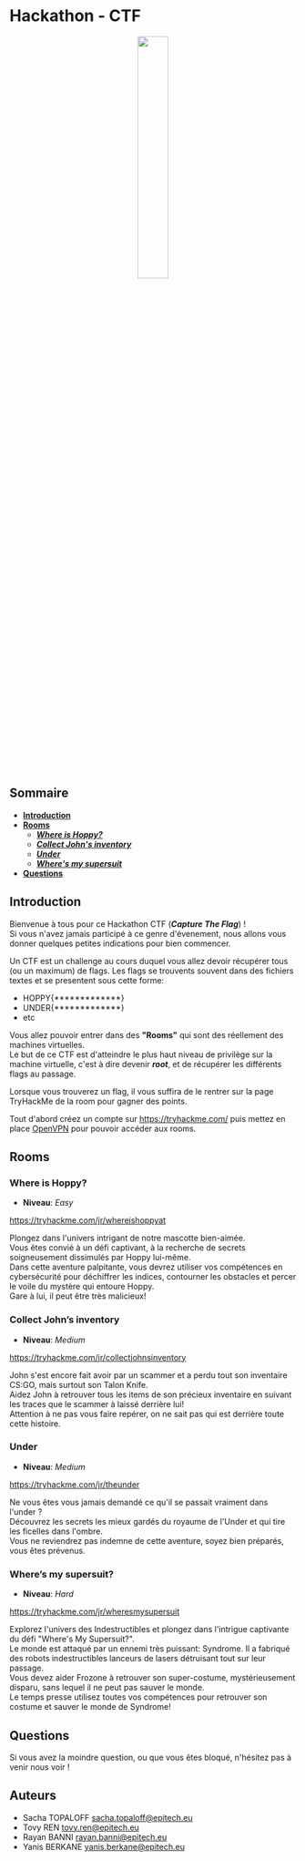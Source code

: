 # Hackathon - CTF

<p align="center" width="100%">
    <img width="33%" src="https://blogger.googleusercontent.com/img/b/R29vZ2xl/AVvXsEhpUN4S2L3CrgF7kjT2xlDvDoLbQ7zfIfI2-Wrr_FdTUyQADB9yy7fouoDqqeRpj155dddv1pmwlsxWeya68bG9-TlsD7qbJb2-YtSs7Qki09Dhi3G485ASOni2OkzO7KL6HfiKSxr2o9sSCX8DDXVH0WHFQ45GJ1yux_sJlrF4GkL4-V0QDqC-R3mQFg/s646/ctf_flag_logo.gif">
</p>

## Sommaire
- __[Introduction](#introduction)__
- __[Rooms](#rooms)__
    - ___[Where is Hoppy?](#where-is-hoppy)___
    - ___[Collect John's inventory](#collect-johns-inventory)___
    - ___[Under](#under)___
    - ___[Where's my supersuit](#wheres-my-supersuit)___
- __[Questions](#questions)__

## Introduction

Bienvenue à tous pour ce Hackathon CTF (___Capture The Flag___) !  
Si vous n'avez jamais participé à ce genre d'évenement, nous allons vous donner quelques petites indications pour bien commencer.  

Un CTF est un challenge au cours duquel vous allez devoir récupérer tous (ou un maximum) de flags. Les flags se trouvents souvent dans des fichiers textes et se presentent sous cette forme:

- HOPPY{*************}
- UNDER{*************}
- etc

Vous allez pouvoir entrer dans des __"Rooms"__ qui sont des réellement des machines virtuelles.  
Le but de ce CTF est d'atteindre le plus haut niveau de privilège sur la machine virtuelle, c'est à dire devenir ___root___, et de récupérer les différents flags au passage.

Lorsque vous trouverez un flag, il vous suffira de le rentrer sur la page TryHackMe de la room pour gagner des points.

Tout d'abord créez un compte sur https://tryhackme.com/ puis mettez en place [OpenVPN](https://tryhackme.com/room/openvpn) pour pouvoir accéder aux rooms.

## Rooms

### Where is Hoppy?
- __Niveau__: _Easy_

https://tryhackme.com/jr/whereishoppyat

Plongez dans l'univers intrigant de notre mascotte bien-aimée.  
Vous êtes convié à un défi captivant, à la recherche de secrets soigneusement dissimulés par Hoppy lui-même.  
Dans cette aventure palpitante, vous devrez utiliser vos compétences en cybersécurité pour déchiffrer les indices, contourner les obstacles et percer le voile du mystère qui entoure Hoppy.  
Gare à lui, il peut être très malicieux!

### Collect John’s inventory
- __Niveau__: _Medium_

https://tryhackme.com/jr/collectjohnsinventory

John s'est encore fait avoir par un scammer et a perdu tout son inventaire CS:GO, mais surtout son Talon Knife.  
Aidez John à retrouver tous les items de son précieux inventaire en suivant les traces que le scammer à laissé derrière lui!  
Attention à ne pas vous faire repérer, on ne sait pas qui est derrière toute cette histoire.

### Under
- __Niveau__: _Medium_

https://tryhackme.com/jr/theunder

Ne vous êtes vous jamais demandé ce qu'il se passait vraiment dans l'under ?  
Découvrez les secrets les mieux gardés du royaume de l'Under et qui tire les ficelles dans l'ombre.  
Vous ne reviendrez pas indemne de cette aventure, soyez bien préparés, vous êtes prévenus.


### Where’s my supersuit?
- __Niveau__: _Hard_

https://tryhackme.com/jr/wheresmysupersuit

Explorez l'univers des Indestructibles et plongez dans l'intrigue captivante du défi "Where's My Supersuit?".  
Le monde est attaqué par un ennemi très puissant: Syndrome. Il a fabriqué des robots indestructibles lanceurs de lasers détruisant tout sur leur passage.  
Vous devez aider Frozone à retrouver son super-costume, mystérieusement disparu, sans lequel il ne peut pas sauver le monde.  
Le temps presse utilisez toutes vos compétences pour retrouver son costume et sauver le monde de Syndrome!

## Questions
Si vous avez la moindre question, ou que vous êtes bloqué, n'hésitez pas à venir nous voir !

## Auteurs
- Sacha TOPALOFF sacha.topaloff@epitech.eu
- Tovy REN tovy.ren@epitech.eu
- Rayan BANNI rayan.banni@epitech.eu
- Yanis BERKANE yanis.berkane@epitech.eu
